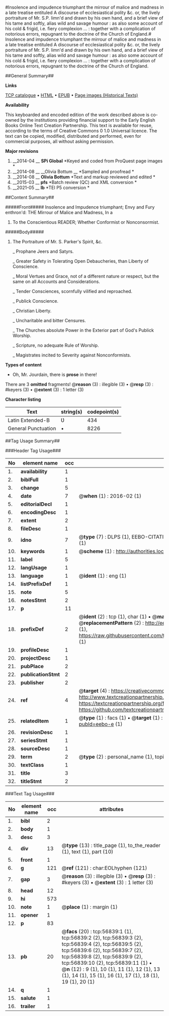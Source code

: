 #Insolence and impudence triumphant the mirrour of malice and madness in a late treatise entituled A discourse of ecclesiastical polity &c. or, the lively portraiture of Mr. S.P. limn'd and drawn by his own hand, and a brief view of his tame and softly, alias wild and savage humour : as also some account of his cold & frigid, i.e. fiery complexion ... : together with a complication of notorious errors, repugnant to the doctrine of the Church of England.#
Insolence and impudence triumphant the mirrour of malice and madness in a late treatise entituled A discourse of ecclesiastical polity &c. or, the lively portraiture of Mr. S.P. limn'd and drawn by his own hand, and a brief view of his tame and softly, alias wild and savage humour : as also some account of his cold & frigid, i.e. fiery complexion ... : together with a complication of notorious errors, repugnant to the doctrine of the Church of England.

##General Summary##

**Links**

[TCP catalogue](http://www.ota.ox.ac.uk/tcp/)  • 
[HTML](http://tei.it.ox.ac.uk/tcp/Texts-HTML/free/A45/A45919.html)  • 
[EPUB](http://tei.it.ox.ac.uk/tcp/Texts-EPUB/free/A45/A45919.epub) • 
[Page images (Historical Texts)](https://historicaltexts.jisc.ac.uk/eebo-12243310e)

**Availability**

This keyboarded and encoded edition of the work described above is co-owned by the
    institutions providing financial support to the Early English Books Online Text Creation
    Partnership. This text is available for reuse, according to the terms of  Creative Commons 0 1.0 Universal
    licence. The text can be copied, modified, distributed and performed, even for commercial
    purposes, all without asking permission.

**Major revisions**

1. __2014-04 __ __SPi Global__ *Keyed and coded from ProQuest page images *
1. __2014-08 __ __Olivia Bottum __ *Sampled and proofread *
1. __2014-08 __ __Olivia Bottum__ *Text and markup reviewed and edited *
1. __2015-03 __ __pfs__ *Batch review (QC) and XML conversion *
1. __2021-05 __ __lb__ *TEI P5 conversion *

##Content Summary##

#####Front#####
Insolence and Impudence triumphant; Envy and Fury enthron'd: THE Mirrour of Malice and Madness, In a
1. To the Conscientious READER; Whether Conformist or Nonconsormist.

#####Body#####

1. The Portraiture of Mr. S. Parker's Spirit, &c.

    _ Prophane Jeers and Satyrs.

    _ Greater Safety in Tolerating Open Debaucheries, than Liberty of Conscience.

    _ Moral Vertues and Grace, not of a different nature or respect, but the same on all Accounts and Considerations.

    _ Tender Consciences, scornfully vilified and reproached.

    _ Publick Conscience.

    _ Christian Liberty.

    _ Uncharitable and bitter Censures.

    _ The Churches absolute Power in the Exterior part of God's Publick Worship.

    _ Scripture, no adequate Rule of Worship.

    _ Magistrates incited to Severity against Nonconformists.

**Types of content**

  * Oh, Mr. Jourdain, there is **prose** in there!

There are 3 **omitted** fragments! 
 @__reason__ (3) : illegible (3)  •  @__resp__ (3) : #keyers (3)  •  @__extent__ (3) : 1 letter (3)

**Character listing**


|Text|string(s)|codepoint(s)|
|---|---|---|
|Latin Extended-B|Ʋ|434|
|General Punctuation|•|8226|

##Tag Usage Summary##

###Header Tag Usage###

|No|element name|occ|attributes|
|---|---|---|---|
|1.|__availability__|1||
|2.|__biblFull__|1||
|3.|__change__|5||
|4.|__date__|7| @__when__ (1) : 2016-02 (1)|
|5.|__editorialDecl__|1||
|6.|__encodingDesc__|1||
|7.|__extent__|2||
|8.|__fileDesc__|1||
|9.|__idno__|7| @__type__ (7) : DLPS (1), EEBO-CITATION (1), VID (1), EEBO-PROQUEST (1), STC (2), OCLC (1)|
|10.|__keywords__|1| @__scheme__ (1) : http://authorities.loc.gov/ (1)|
|11.|__label__|5||
|12.|__langUsage__|1||
|13.|__language__|1| @__ident__ (1) : eng (1)|
|14.|__listPrefixDef__|1||
|15.|__note__|5||
|16.|__notesStmt__|2||
|17.|__p__|11||
|18.|__prefixDef__|2| @__ident__ (2) : tcp (1), char (1)  •  @__matchPattern__ (2) : ([0-9\-]+):([0-9IVX]+) (1), (.+) (1)  •  @__replacementPattern__ (2) : http://eebo.chadwyck.com/downloadtiff?vid=$1&page=$2 (1), https://raw.githubusercontent.com/textcreationpartnership/Texts/master/tcpchars.xml#$1 (1)|
|19.|__profileDesc__|1||
|20.|__projectDesc__|1||
|21.|__pubPlace__|2||
|22.|__publicationStmt__|2||
|23.|__publisher__|2||
|24.|__ref__|4| @__target__ (4) : https://creativecommons.org/publicdomain/zero/1.0/ (1), http://www.textcreationpartnership.org/docs/. (1), https://textcreationpartnership.org/faq/#faq05 (1), https://github.com/textcreationpartnership (1)|
|25.|__relatedItem__|1| @__type__ (1) : facs (1)  •  @__target__ (1) : https://data.historicaltexts.jisc.ac.uk/view?pubId=eebo-e (1)|
|26.|__revisionDesc__|1||
|27.|__seriesStmt__|1||
|28.|__sourceDesc__|1||
|29.|__term__|2| @__type__ (2) : personal_name (1), topical_term (1)|
|30.|__textClass__|1||
|31.|__title__|3||
|32.|__titleStmt__|2||


###Text Tag Usage###

|No|element name|occ|attributes|
|---|---|---|---|
|1.|__bibl__|2||
|2.|__body__|1||
|3.|__desc__|3||
|4.|__div__|13| @__type__ (13) : title_page (1), to_the_reader (1), text (1), part (10)|
|5.|__front__|1||
|6.|__g__|121| @__ref__ (121) : char:EOLhyphen (121)|
|7.|__gap__|3| @__reason__ (3) : illegible (3)  •  @__resp__ (3) : #keyers (3)  •  @__extent__ (3) : 1 letter (3)|
|8.|__head__|12||
|9.|__hi__|573||
|10.|__note__|1| @__place__ (1) : margin (1)|
|11.|__opener__|1||
|12.|__p__|83||
|13.|__pb__|20| @__facs__ (20) : tcp:56839:1 (1), tcp:56839:2 (2), tcp:56839:3 (2), tcp:56839:4 (2), tcp:56839:5 (2), tcp:56839:6 (2), tcp:56839:7 (2), tcp:56839:8 (2), tcp:56839:9 (2), tcp:56839:10 (2), tcp:56839:11 (1)  •  @__n__ (12) : 9 (1), 10 (1), 11 (1), 12 (1), 13 (1), 14 (1), 15 (1), 16 (1), 17 (1), 18 (1), 19 (1), 20 (1)|
|14.|__q__|1||
|15.|__salute__|1||
|16.|__trailer__|1||

